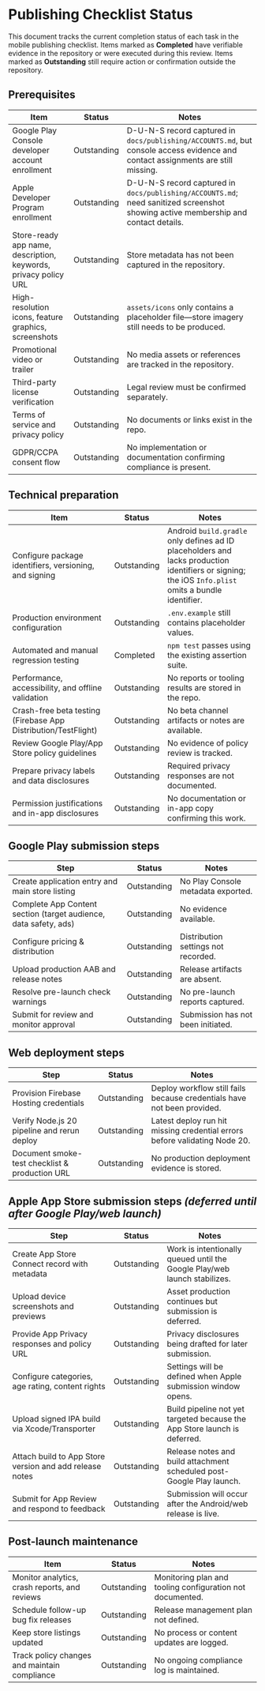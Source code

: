 # Publishing Checklist Status

This document tracks the current completion status of each task in the mobile publishing checklist. Items marked as **Completed** have verifiable evidence in the repository or were executed during this review. Items marked as **Outstanding** still require action or confirmation outside the repository.

## Prerequisites
| Item | Status | Notes |
| --- | --- | --- |
| Google Play Console developer account enrollment | Outstanding | D-U-N-S record captured in `docs/publishing/ACCOUNTS.md`, but console access evidence and contact assignments are still missing. |
| Apple Developer Program enrollment | Outstanding | D-U-N-S record captured in `docs/publishing/ACCOUNTS.md`; need sanitized screenshot showing active membership and contact details. |
| Store-ready app name, description, keywords, privacy policy URL | Outstanding | Store metadata has not been captured in the repository. |
| High-resolution icons, feature graphics, screenshots | Outstanding | `assets/icons` only contains a placeholder file—store imagery still needs to be produced. |
| Promotional video or trailer | Outstanding | No media assets or references are tracked in the repository. |
| Third-party license verification | Outstanding | Legal review must be confirmed separately. |
| Terms of service and privacy policy | Outstanding | No documents or links exist in the repo. |
| GDPR/CCPA consent flow | Outstanding | No implementation or documentation confirming compliance is present. |

## Technical preparation
| Item | Status | Notes |
| --- | --- | --- |
| Configure package identifiers, versioning, and signing | Outstanding | Android `build.gradle` only defines ad ID placeholders and lacks production identifiers or signing; the iOS `Info.plist` omits a bundle identifier. |
| Production environment configuration | Outstanding | `.env.example` still contains placeholder values. |
| Automated and manual regression testing | Completed | `npm test` passes using the existing assertion suite. |
| Performance, accessibility, and offline validation | Outstanding | No reports or tooling results are stored in the repo. |
| Crash-free beta testing (Firebase App Distribution/TestFlight) | Outstanding | No beta channel artifacts or notes are available. |
| Review Google Play/App Store policy guidelines | Outstanding | No evidence of policy review is tracked. |
| Prepare privacy labels and data disclosures | Outstanding | Required privacy responses are not documented. |
| Permission justifications and in-app disclosures | Outstanding | No documentation or in-app copy confirming this work. |

## Google Play submission steps
| Step | Status | Notes |
| --- | --- | --- |
| Create application entry and main store listing | Outstanding | No Play Console metadata exported. |
| Complete App Content section (target audience, data safety, ads) | Outstanding | No evidence available. |
| Configure pricing & distribution | Outstanding | Distribution settings not recorded. |
| Upload production AAB and release notes | Outstanding | Release artifacts are absent. |
| Resolve pre-launch check warnings | Outstanding | No pre-launch reports captured. |
| Submit for review and monitor approval | Outstanding | Submission has not been initiated. |

## Web deployment steps
| Step | Status | Notes |
| --- | --- | --- |
| Provision Firebase Hosting credentials | Outstanding | Deploy workflow still fails because credentials have not been provided. |
| Verify Node.js 20 pipeline and rerun deploy | Outstanding | Latest deploy run hit missing credential errors before validating Node 20. |
| Document smoke-test checklist & production URL | Outstanding | No production deployment evidence is stored. |

## Apple App Store submission steps *(deferred until after Google Play/web launch)*
| Step | Status | Notes |
| --- | --- | --- |
| Create App Store Connect record with metadata | Outstanding | Work is intentionally queued until the Google Play/web launch stabilizes. |
| Upload device screenshots and previews | Outstanding | Asset production continues but submission is deferred. |
| Provide App Privacy responses and policy URL | Outstanding | Privacy disclosures being drafted for later submission. |
| Configure categories, age rating, content rights | Outstanding | Settings will be defined when Apple submission window opens. |
| Upload signed IPA build via Xcode/Transporter | Outstanding | Build pipeline not yet targeted because the App Store launch is deferred. |
| Attach build to App Store version and add release notes | Outstanding | Release notes and build attachment scheduled post-Google Play launch. |
| Submit for App Review and respond to feedback | Outstanding | Submission will occur after the Android/web release is live. |

## Post-launch maintenance
| Item | Status | Notes |
| --- | --- | --- |
| Monitor analytics, crash reports, and reviews | Outstanding | Monitoring plan and tooling configuration not documented. |
| Schedule follow-up bug fix releases | Outstanding | Release management plan not defined. |
| Keep store listings updated | Outstanding | No process or content updates are logged. |
| Track policy changes and maintain compliance | Outstanding | No ongoing compliance log is maintained. |
